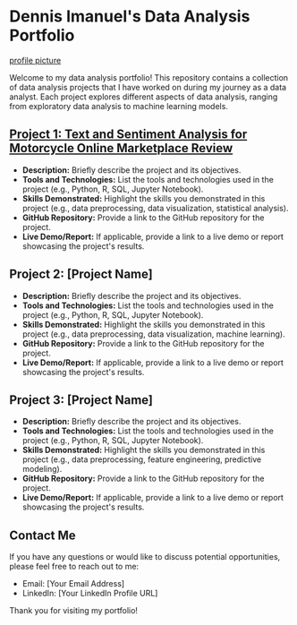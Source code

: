 # Dennis Imanuel's Data Analysis Portfolio

[profile picture](https://github.com/aiightvert/dump/blob/b6263a2c8512ecb157c5ee748d8ade60230ac1eb/IMG_4213%202.png)

Welcome to my data analysis portfolio! This repository contains a collection of data analysis projects that I have worked on during my journey as a data analyst. Each project explores different aspects of data analysis, ranging from exploratory data analysis to machine learning models.

## [Project 1: Text and Sentiment Analysis for Motorcycle Online Marketplace Review](https://github.com/aiightvert/Text-and-Sentiment-Analysis-for-Motorcycle-Review)

- **Description:** Briefly describe the project and its objectives.
- **Tools and Technologies:** List the tools and technologies used in the project (e.g., Python, R, SQL, Jupyter Notebook).
- **Skills Demonstrated:** Highlight the skills you demonstrated in this project (e.g., data preprocessing, data visualization, statistical analysis).
- **GitHub Repository:** Provide a link to the GitHub repository for the project.
- **Live Demo/Report:** If applicable, provide a link to a live demo or report showcasing the project's results.

## Project 2: [Project Name]

- **Description:** Briefly describe the project and its objectives.
- **Tools and Technologies:** List the tools and technologies used in the project (e.g., Python, R, SQL, Jupyter Notebook).
- **Skills Demonstrated:** Highlight the skills you demonstrated in this project (e.g., data preprocessing, data visualization, machine learning).
- **GitHub Repository:** Provide a link to the GitHub repository for the project.
- **Live Demo/Report:** If applicable, provide a link to a live demo or report showcasing the project's results.

## Project 3: [Project Name]

- **Description:** Briefly describe the project and its objectives.
- **Tools and Technologies:** List the tools and technologies used in the project (e.g., Python, R, SQL, Jupyter Notebook).
- **Skills Demonstrated:** Highlight the skills you demonstrated in this project (e.g., data preprocessing, feature engineering, predictive modeling).
- **GitHub Repository:** Provide a link to the GitHub repository for the project.
- **Live Demo/Report:** If applicable, provide a link to a live demo or report showcasing the project's results.

## Contact Me

If you have any questions or would like to discuss potential opportunities, please feel free to reach out to me:

- Email: [Your Email Address]
- LinkedIn: [Your LinkedIn Profile URL]

Thank you for visiting my portfolio!

